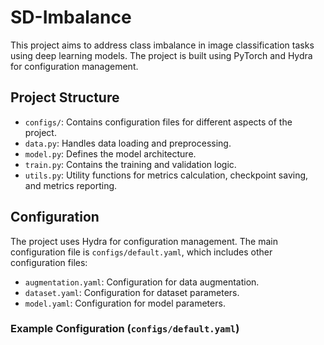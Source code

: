 # SD-Imbalance

This project aims to address class imbalance in image classification tasks using deep learning models. The project is built using PyTorch and Hydra for configuration management.

## Project Structure

- `configs/`: Contains configuration files for different aspects of the project.
- `data.py`: Handles data loading and preprocessing.
- `model.py`: Defines the model architecture.
- `train.py`: Contains the training and validation logic.
- `utils.py`: Utility functions for metrics calculation, checkpoint saving, and metrics reporting.

## Configuration

The project uses Hydra for configuration management. The main configuration file is `configs/default.yaml`, which includes other configuration files:

- `augmentation.yaml`: Configuration for data augmentation.
- `dataset.yaml`: Configuration for dataset parameters.
- `model.yaml`: Configuration for model parameters.

### Example Configuration (`configs/default.yaml`)